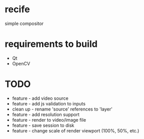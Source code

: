 recife
======

simple compositor

requirements to build
======
* Qt
* OpenCV

TODO
======
* feature - add video source
* feature - add js validation to inputs
* clean up - rename 'source' references to 'layer'
* feature - add resolution support
* feature - render to video/image file
* feature - save session to disk
* feature - change scale of render viewport (100%, 50%, etc.)
